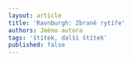 ```yaml
---
layout: article
title: 'Ravnburgh: Zbraně rytíře'
authors: Jméno autora
tags: 'štítek, další štítek'
published: false
---
```

